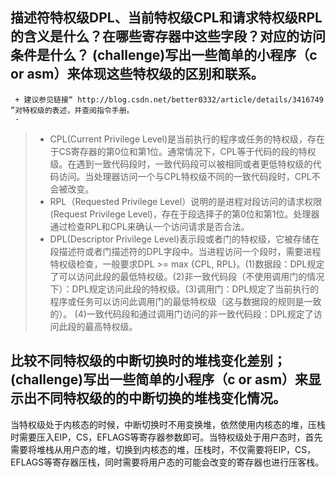 ## 描述符特权级DPL、当前特权级CPL和请求特权级RPL的含义是什么？在哪些寄存器中这些字段？对应的访问条件是什么？ (challenge)写出一些简单的小程序（c or asm）来体现这些特权级的区别和联系。
 ```
  + 建议参见链接“ http://blog.csdn.net/better0332/article/details/3416749 ”对特权级的表述，并查阅指令手册。
  - 
 ```

> - CPL(Current Privilege Level)是当前执行的程序或任务的特权级，存在于CS寄存器的第0位和第1位。通常情况下，CPL等于代码的段的特权级。在遇到一致代码段时，一致代码段可以被相同或者更低特权级的代码访问。当处理器访问一个与CPL特权级不同的一致代码段时，CPL不会被改变。
> - RPL（Requested Privilege Level）说明的是进程对段访问的请求权限(Request Privilege Level)，存在于段选择子的第0位和第1位。处理器通过检查RPL和CPL来确认一个访问请求是否合法。
> - DPL(Descriptor Privilege Level)表示段或者门的特权级，它被存储在段描述符或者门描述符的DPL字段中。当进程访问一个段时，需要进程特权级检查，一般要求DPL >= max {CPL, RPL}。(1)数据段：DPL规定了可以访问此段的最低特权级。(2)非一致代码段（不使用调用门的情况下）：DPL规定访问此段的特权级。(3)调用门：DPL规定了当前执行的程序或任务可以访问此调用门的最低特权级（这与数据段的规则是一致的）。 (4)一致代码段和通过调用门访问的非一致代码段：DPL规定了访问此段的最高特权级。

## 比较不同特权级的中断切换时的堆栈变化差别；(challenge)写出一些简单的小程序（c or asm）来显示出不同特权级的的中断切换的堆栈变化情况。

当特权级处于内核态的时候，中断切换时不用变换堆，依然使用内核态的堆，压栈时需要压入EIP，CS，EFLAGS等寄存器参数即可。当特权级处于用户态时，首先需要将堆栈从用户态的堆，切换到内核态的堆，压栈时，不仅需要将EIP，CS，EFLAGS等寄存器压栈，同时需要将用户态的可能会改变的寄存器也进行压客栈。

